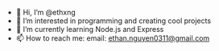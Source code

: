- 👋 Hi, I’m @ethxng
- 👀 I’m interested in programming and creating cool projects
- 🌱 I’m currently learning Node.js and Express
- 📫 How to reach me: email: ethan.nguyen0311@gmail.com

<!---
ethxng/ethxng is a ✨ special ✨ repository because its `README.md` (this file) appears on your GitHub profile.
You can click the Preview link to take a look at your changes.
--->

